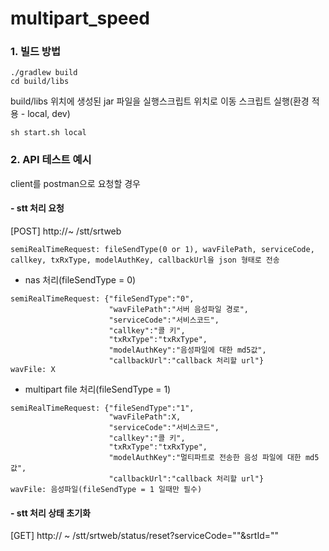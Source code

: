 # multipart_speed

### 1. 빌드 방법
```
./gradlew build
cd build/libs
```
build/libs 위치에 생성된 jar 파일을 실행스크립트 위치로 이동
스크립트 실행(환경 적용 - local, dev)
```
sh start.sh local
```
### 2. API 테스트 예시
client를 postman으로 요청할 경우

#### - stt 처리 요청
[POST] http://~ /stt/srtweb
```
semiRealTimeRequest: fileSendType(0 or 1), wavFilePath, serviceCode, callkey, txRxType, modelAuthKey, callbackUrl을 json 형태로 전송
```
- nas 처리(fileSendType = 0)
```
semiRealTimeRequest: {"fileSendType":"0",
                      "wavFilePath":"서버 음성파일 경로",
                      "serviceCode":"서비스코드",
                      "callkey":"콜 키",
                      "txRxType":"txRxType",
                      "modelAuthKey":"음성파일에 대한 md5값",
                      "callbackUrl":"callback 처리할 url"}
wavFile: X
```
- multipart file 처리(fileSendType = 1)
```
semiRealTimeRequest: {"fileSendType":"1",
                      "wavFilePath":X,
                      "serviceCode":"서비스코드",
                      "callkey":"콜 키",
                      "txRxType":"txRxType",
                      "modelAuthKey":"멀티파트로 전송한 음성 파일에 대한 md5값",
                      "callbackUrl":"callback 처리할 url"}
wavFile: 음성파일(fileSendType = 1 일때만 필수)
```
#### - stt 처리 상태 초기화
[GET] http:// ~ /stt/srtweb/status/reset?serviceCode=""&srtId=""

